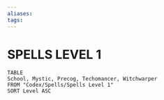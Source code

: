 ```yaml
---
aliases: 
tags: 
---
```


# SPELLS LEVEL 1
``` dataview
TABLE
School, Mystic, Precog, Techomancer, Witchwarper
FROM "Codex/Spells/Spells Level 1"
SORT Level ASC
```